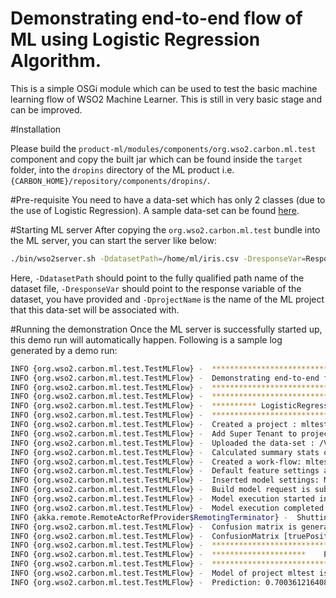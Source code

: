 # Demonstrating end-to-end flow of ML using Logistic Regression Algorithm.

This is a simple OSGi module which can be used to test the basic machine learning flow of WSO2 Machine Learner. This is still in very basic stage and can be improved.

#Installation

Please build the ```product-ml/modules/components/org.wso2.carbon.ml.test``` component and copy the built jar which can be found inside the ```target``` folder, into the ```dropins``` directory of the ML product i.e. ```{CARBON_HOME}/repository/components/dropins/```.

#Pre-requisite
You need to have a data-set which has only 2 classes (due to the use of Logistic Regression). A sample data-set can be found [here](https://gist.github.com/nirmal070125/a392646fd3639467462d#file-iris-csv).

#Starting ML server
After copying the ```org.wso2.carbon.ml.test``` bundle into the ML server, you can start the server like below:

```sh
./bin/wso2server.sh -DdatasetPath=/home/ml/iris.csv -DresponseVar=Response -DprojectName=mltest
```
Here,
```-DdatasetPath``` should point to the fully qualified path name of the dataset file, ```-DresponseVar``` should point to the response variable of the dataset, you have provided and ```-DprojectName``` is the name of the ML project that this data-set will be associated with.

#Running the demonstration
Once the ML server is successfully started up, this demo run will automatically happen. Following is a sample log generated by a demo run:

```sh
INFO {org.wso2.carbon.ml.test.TestMLFlow} -  **********************************************************
INFO {org.wso2.carbon.ml.test.TestMLFlow} -  Demonstrating end-to-end flow of ML using LOGISTIC REGRESSION.
INFO {org.wso2.carbon.ml.test.TestMLFlow} -  **********************************************************
INFO {org.wso2.carbon.ml.test.TestMLFlow} -  **********************************************************
INFO {org.wso2.carbon.ml.test.TestMLFlow} -  ********** LogisticRegressionModel Generation  ***********
INFO {org.wso2.carbon.ml.test.TestMLFlow} -  **********************************************************
INFO {org.wso2.carbon.ml.test.TestMLFlow} -  Created a project : mltest
INFO {org.wso2.carbon.ml.test.TestMLFlow} -  Add Super Tenant to project : mltest
INFO {org.wso2.carbon.ml.test.TestMLFlow} -  Uploaded the data-set : /Volumes/personal/Users/nirmal/MLProjects/mltest/iris.csv
INFO {org.wso2.carbon.ml.test.TestMLFlow} -  Calculated summary stats of data-set: iris.csv
INFO {org.wso2.carbon.ml.test.TestMLFlow} -  Created a work-flow: mltest
INFO {org.wso2.carbon.ml.test.TestMLFlow} -  Default feature settings are set for project: mltest
INFO {org.wso2.carbon.ml.test.TestMLFlow} -  Inserted model settings: ModelSettings [modelSettingsID=mltest, workflowID=mltest, algorithmType=Classification, algorithmName=LOGISTIC_REGRESSION, response=Response, datasetURL=/Volumes/personal/Users/nirmal/MLProjects/mltest/iris.csv, trainDataFraction=0.7, hyperParameters=[HyperParameter [parameter=Iterations, value=100], HyperParameter [parameter=Learning_Rate, value=0.001], HyperParameter [parameter=Reg_Type, value=L1], HyperParameter [parameter=Reg_Parameter, value=0.001], HyperParameter [parameter=SGD_Data_Fraction, value=1]]]
INFO {org.wso2.carbon.ml.test.TestMLFlow} -  Build model request is submitted for work-flow: mltest
INFO {org.wso2.carbon.ml.test.TestMLFlow} -  Model execution started in 0 milliseconds.
INFO {org.wso2.carbon.ml.test.TestMLFlow} -  Model execution completed in 1 milliseconds.
INFO {akka.remote.RemoteActorRefProvider$RemotingTerminator} -  Shutting down remote daemon.
INFO {org.wso2.carbon.ml.test.TestMLFlow} -  Confusion matrix is generated for the model
INFO {org.wso2.carbon.ml.test.TestMLFlow} -  ConfusionMatrix [truePositives=19, trueNegatives=0, falsePositives=17, falseNegatives=0]
INFO {org.wso2.carbon.ml.test.TestMLFlow} -  **********************************************************
INFO {org.wso2.carbon.ml.test.TestMLFlow} -  *********************    Prediction    *******************
INFO {org.wso2.carbon.ml.test.TestMLFlow} -  **********************************************************
INFO {org.wso2.carbon.ml.test.TestMLFlow} -  Model of project mltest is deserialized.
INFO {org.wso2.carbon.ml.test.TestMLFlow} -  Prediction: 0.7003612164083391
```
